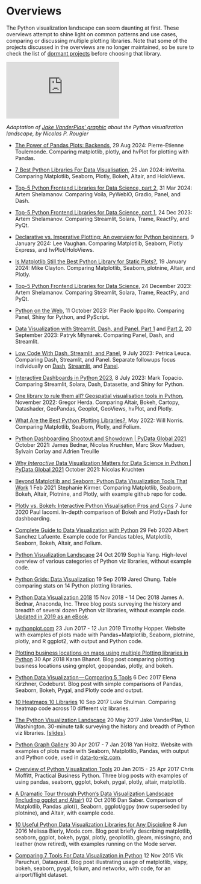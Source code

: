 # Overviews

The Python visualization landscape can seem daunting at first. These overviews attempt to shine light on common patterns and use cases, comparing or discussing multiple plotting libraries. Note that some of the projects discussed in the overviews are no longer maintained, so be sure to check the list of [dormant projects](../tools.html#dormant-projects) before choosing that library.

<iframe src="https://rougier.github.io/python-visualization-landscape/landscape-colors.html" frameborder="0" allowfullscreen></iframe>

<em>Adaptation of <a href="https://www.youtube.com/watch?v=FytuB8nFHPQ">Jake VanderPlas' graphic</a> about the Python visualization landscape, by Nicolas P. Rougier</em>

- [The Power of Pandas Plots: Backends](https://towardsdatascience.com/the-power-of-pandas-plots-backends-6a08d52071d2), 29 Aug 2024: Pierre-Etienne Toulemonde. Comparing matplotlib, plotly, and hvPlot for plotting with Pandas.

- [7 Best Python Libraries For Data Visualisation](https://medium.com/@inverita/7-best-python-libraries-for-data-visualisation-517020f725a4), 25 Jan 2024: inVerita. Comparing Matplotlib, Seaborn, Plotly, Bokeh, Altair, and HoloViews.

- [Top-5 Python Frontend Libraries for Data Science, part 2](https://python.plainenglish.io/top-5-python-frontend-libraries-for-data-science-part-2-4d07a48d2fde), 31 Mar 2024: Artem  Shelamanov. Comparing Voila, PyWebIO, Gradio, Panel, and Dash.

- [Top-5 Python Frontend Libraries for Data Science, part 1](https://python.plainenglish.io/top-5-python-frontend-libraries-for-data-science-91261a65e366), 24 Dec 2023: Artem Shelamanov. Comparing Streamlit, Solara, Trame, ReactPy, and PyQt.

- [Declarative vs. Imperative Plotting: An overview for Python beginners](https://towardsdatascience.com/declarative-vs-imperative-plotting-3ee9952d6bf3), 9 January 2024: Lee Vaughan. Comparing Matplotlib, Seaborn, Plotly Express, and hvPlot/HoloViews.

- [Is Matplotlib Still the Best Python Library for Static Plots?](https://towardsdatascience.com/is-matplotlib-still-the-best-python-library-for-static-plots-a933c092cd49), 19 January 2024: Mike Clayton. Comparing Matplotlib, Seaborn, plotnine, Altair, and Plotly.

- [Top-5 Python Frontend Libraries for Data Science](https://python.plainenglish.io/top-5-python-frontend-libraries-for-data-science-91261a65e366), 24 December 2023: Artem Shelamanov. Comparing Streamlit, Solara, Trame, ReactPy, and PyQt.

- [Python on the Web](https://towardsdatascience.com/python-on-the-web-b819a6a55ec7), 11 October 2023: Pier Paolo Ippolito. Comparing Panel, Shiny for Python, and PyScript.

- [Data Visualization with Streamlit, Dash, and Panel. Part 1](https://sunscrapers.com/blog/data-viz-streamlit-dash-panel-part-1) and [Part 2](https://sunscrapers.com/blog/streamlit-dash-panel-features-part-2), 20 September 2023: Patryk Młynarek. Comparing Panel, Dash, and Streamlit.

- [Low Code With Dash, Streamlit, and Panel](https://betterprogramming.pub/technical-encounter-low-code-with-dash-streamlit-and-panel-part-1-364cf67f8b71), 9 July 2023: Petrica Leuca. Comparing Dash, Streamlit, and Panel. Separate followups focus individually on [Dash](https://medium.com/better-programming/technical-encounter-low-code-with-dash-43c6a4f2da5c), [Streamlit](https://medium.com/better-programming/technical-encounter-low-code-with-streamlit-9e3f730c0cd), and [Panel](https://medium.com/@petrica.leuca/technical-encounter-low-code-with-panel-7757d6a00876).

- [Interactive Dashboards in Python 2023](https://medium.com/@marktopacio/interactive-dashboards-in-python-2023-7d6cd4bda40c), 8 July 2023: Mark Topacio. Comparing Streamlit, Solara, Dash, Datasette, and Shiny for Python.

- [One library to rule them all? Geospatial visualisation tools in Python](https://gregorhd.github.io/geospatial-visualisation-in-python/), November 2022: Gregor Herda. Comparing  Altair, Bokeh, Cartopy, Datashader, GeoPandas, Geoplot, GeoViews, hvPlot, and Plotly.

- [What Are the Best Python Plotting Libraries?](https://towardsdatascience.com/what-are-the-best-python-plotting-libraries-df234a356aec), May 2022: Will Norris. Comparing Matplotlib, Seaborn, Plotly, and Folium.

- [Python Dashboarding Shootout and Showdown | PyData Global 2021](https://www.youtube.com/watch?v=4a-Db1zhTEw)
  October 2021: James Bednar, Nicolas Kruchten, Marc Skov Madsen, Sylvain Corlay and Adrien Treuille

- [Why *Interactive* Data Visualization Matters for Data Science in Python | PyData Global 2021](https://www.youtube.com/watch?v=tlcMlOVbEpw)
  October 2021: Nicolas Kruchten

- [Beyond Matplotlib and Seaborn: Python Data Visualization Tools That Work](https://medium.com/codex/beyond-matplotlib-and-seaborn-python-data-visualization-tools-that-work-3ef7f8d1500e)
  1 Feb 2021 Stephanie Kirmer. Comparing Matplotlib, Seaborn, Bokeh, Altair, Plotnine, and Plotly, with example github repo for code.

- [Plotly vs. Bokeh: Interactive Python Visualisation Pros and Cons](https://pauliacomi.com/2020/06/07/plotly-v-bokeh.html) 
  7 June 2020 Paul Iacomi. In-depth comparison of Bokeh and Plotly+Dash for dashboarding.

- [Complete Guide to Data Visualization with Python](https://towardsdatascience.com/complete-guide-to-data-visualization-with-python-2dd74df12b5e)
  29 Feb 2020 Albert Sanchez Lafuente. Example code for Pandas tables, Matplotlib, Seaborn, Bokeh, Altair, and Folium.

- [Python Visualization Landscape](https://medium.com/@lulunana/python-visualization-landscape-3b95ede3d030)
  24 Oct 2019 Sophia Yang. High-level overview of various categories of Python viz libraries, without example code.

- [Python Grids: Data Visualization](http://www.pythongrids.org/grids/g/data-visualization) 19 Sep 2019 Jared Chung. Table comparing stats on 14 Python plotting libraries.

- [Python Data Visualization 2018](https://www.anaconda.com/python-data-visualization-2018-why-so-many-libraries)
  15 Nov 2018 - 14 Dec 2018  James A. Bednar, Anaconda, Inc. Three blog posts surveying the history and breadth of several dozen Python viz libraries, without example code.
  [Updated in 2019 as an eBook](https://know.anaconda.com/eBook-PyVizeBookLP_ReportRegistration.html?utm_source=pyviz.org&utm_campaign=pyviz&utm_content=ebook).

- [pythonplot.com](http://pythonplot.com)
  23 Jun 2017 - 12 Jun 2019 Timothy Hopper. Website with examples of plots made with Pandas+Matplotlib, Seaborn, plotnine, plotly, and R ggplot2, with output and Python code.

- [Plotting business locations on maps using multiple Plotting libraries in Python](https://towardsdatascience.com/plotting-business-locations-on-maps-using-multiple-plotting-libraries-in-python-45a00ea770af)
  30 Apr 2018 Karan Bhanot. Blog post comparing plotting business locations using gmplot, geopandas, plotly, and bokeh.

- [Python Data Visualization — Comparing 5 Tools](https://codeburst.io/overview-of-python-data-visualization-tools-e32e1f716d10)
  6 Dec 2017 Elena Kirzhner, Codeburst. Blog post with simple comparisons of Pandas, Seaborn, Bokeh, Pygal, and Plotly code and output.

- [10 Heatmaps 10 Libraries](https://blog.algorexhealth.com/2017/09/10-heatmaps-10-python-libraries/)
  10 Sep 2017 Luke Shulman. Comparing heatmap code across 10 different viz libraries.

- [The Python Visualization Landscape](https://www.youtube.com/watch?v=FytuB8nFHPQ)
  20 May 2017  Jake VanderPlas, U. Washington. 30-minute talk surveying the history and breadth of Python viz libraries. [[slides]](https://speakerdeck.com/jakevdp/pythons-visualization-landscape-pycon-2017).

- [Python Graph Gallery](https://python-graph-gallery.com)
  30 Apr 2017 - 7 Jan 2018  Yan Holtz. Website with examples of plots made with Seaborn, Matplotlib, Pandas, with output and Python code, used in [data-to-viz.com](https://www.data-to-viz.com).

- [Overview of Python Visualization Tools](https://pbpython.com/visualization-tools-1.html)
  20 Jan 2015 - 25 Apr 2017  Chris Moffitt, Practical Business Python. Three blog posts with examples of using pandas, seaborn, ggplot, bokeh, pygal, plotly, altair, matplotlib.

- [A Dramatic Tour through Python’s Data Visualization Landscape (including ggplot and Altair)](https://dsaber.com/2016/10/02/a-dramatic-tour-through-pythons-data-visualization-landscape-including-ggplot-and-altair) 02 Oct 2016 Dan Saber. Comparison of Matplotlib, Pandas .plot(), Seaborn, ggplot/ggpy (now superseded by plotnine), and Altair, with example code.

- [10 Useful Python Data Visualization Libraries for Any Discipline](https://mode.com/blog/python-data-visualization-libraries)
  8 Jun 2016 Melissa Bierly, Mode.com. Blog post briefly describing matplotlib, seaborn, ggplot, bokeh, pygal, plotly, geoplotlib, gleam, missingno, and leather (now retired), with examples running on the Mode server.

- [Comparing 7 Tools For Data Visualization in Python](https://www.dataquest.io/blog/python-data-visualization-libraries)
  12 Nov 2015 Vik Paruchuri, Dataquest.  Blog post illustrating usage of matplotlib, vispy, bokeh, seaborn, pygal, folium, and networkx, with code, for an airport/flight dataset.


